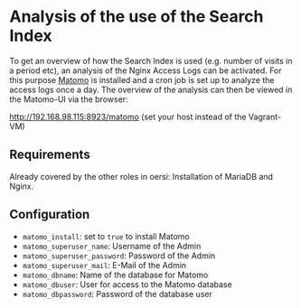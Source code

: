 # Analysis of the use of the Search Index

To get an overview of how the Search Index is used (e.g. number of visits in a period etc), an analysis of the Nginx Access Logs can be activated. For this purpose [Matomo](https://matomo.org) is installed and a cron job is set up to analyze the access logs once a day. The overview of the analysis can then be viewed in the Matomo-UI via the browser:

<http://192.168.98.115:8923/matomo> (set your host instead of the Vagrant-VM)

## Requirements

Already covered by the other roles in oersi: Installation of MariaDB and Nginx.

## Configuration

* `matomo_install`: set to `true` to install Matomo
* `matomo_superuser_name`: Username of the Admin
* `matomo_superuser_password`: Password of the Admin
* `matomo_superuser_mail`: E-Mail of the Admin
* `matomo_dbname`: Name of the database for Matomo
* `matomo_dbuser`: User for access to the Matomo database
* `matomo_dbpassword`: Password of the database user
